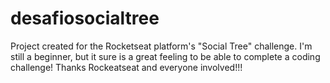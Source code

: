 # desafiosocialtree
Project created for the Rocketseat platform's "Social Tree" challenge. I'm still a beginner, but it sure is a great feeling to be able to complete a coding challenge! Thanks Rockeatseat and everyone involved!!!
